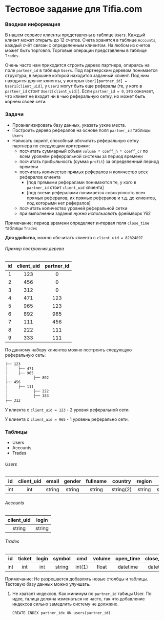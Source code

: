# Тестовое задание для Tifia.com

### Вводная информация
В нашем сервисе клиенты представлены в таблице `Users`. Каждый клиент может открыть до 12 счетов. Счета хранятся в таблице `Accounts`, каждый счёт связан с определенным клиентом. На любом из счетов может быть торговля. Торговые операции представлены в таблице `Trades`.

Очень часто нам приходится строить дерево партнера, опираясь на поле `partner_id` в таблице `Users`. Под партнерским деревом понимается структура, в вершине которой находится заданный клиент. Под ним находятся другие клиенты, у которых `User2[partner_id] = User1[client_uid]`, у `User2` могут быть еще рефералы (те, у кого в `partner_id` стоит `User2[client_uid]`). Если `partner_id = 0`, это означает, что клиент не входит ни в чью реферальную сетку, но может быть корнем своей сети.

### Задачи
* Проанализировать базу данных, указать узкие места.
* Построить дерево рефералов на основе поля `partner_id` таблицы `Users`
* Написать скрипт, способный обсчитать реферальную сетку партнера по следующим критериям:
	* посчитать суммарный объем `volume * coeff_h * coeff_cr` по всем уровням реферральной системы за период времени
	* посчитать прибыльность (сумма `profit`) за определенный период времени
	* посчитать количество прямых рефералов и количество всех рефералов клиента
		* [под прямыми рефералами понимаются те, у кого в `partner_id` стоит `client_uid` клиента]
		* [под всеми рефералами понимается совокупность всех прямых рефералов, их прямых рефералов и т.д. до клиентов, под которыми нет рефералов]
	* посчитать количество уровней реферальной сетки
	* при выполнении задания _нужно использовать_ фреймворк Yii2

Примечание: период времени определяет интервал поля `close_time` таблицы `Trades`

**Для удобства**, можно обсчитать клиента с `client_uid = 82824897`

###### Пример построения дерева
| id  | client_uid  | partner_id  |
| :------------: | :------------: | :------------: |
|  1 | 123 | 0  |
|  2 | 456 | 0  |
|  3 | 312 | 0  |
|  4 | 471 | 123  |
|  5 | 965 | 123  |
|  6 | 892 | 965  |
|  7 | 111 | 456  |
|  8 | 222 | 111  |
|  9 | 333 | 111  |

По данному набору клиентов можно построить следующую реферальную сеть:
```bash
├── 123
│     ├── 471
│     ├── 965
│            ├── 892
├── 456
│     ├── 111
│            ├── 222
│            ├── 333
├── 312
```
У клиента с `client_uid = 123` - 2 уровня реферальной сети.

У клиента с `client_uid = 965` - 1 уровень реферально сети.

### Таблицы
- Users
- Accounts
- Trades

###### Users
|  id  | client_uid | email  | gender  | fullname  | country  | region | city | address | partner_id  | reg_date  | status  |
| :------------: | :------------: | :------------: | :------------: | :------------: | :------------: | :------------: | :------------: | :------------: | :------------: | :------------: | :------------: |
| int  | int | string  | string | string  | string(2)  | string | string | string | int  | datetime  | int  |

###### Accounts
| client_uid  | login  |
| :------------: | :------------: |
| string  | string  |

###### Trades
| id | ticket  | login  | symbol  | cmd  | volume  | open_time  | close_time |  profit  | coeff_h  | coeff_cr  |
| :------------: | :------------: | :------------: | :------------: | :------------: | :------------: | :------------: | :------------: | :------------: | :------------: | :------------: |
| int | int  | int  | string  | int(1)  | float  | datetime  | datetime  | float  | float  | float  |



Примечание: Не разрешается добавлять новые столбцы и таблицы. Тестовую базу данных можно улучшать.


1. Не хватает индексов. Как минимум по `partner_id` табицы User. По идее, талица должна изменаться не часто, так 
   что добавление индексов сильно замедлить систему не должжно.
   ```
   CREATE INDEX partner_idx ON users(partner_id)
   ```
   
   